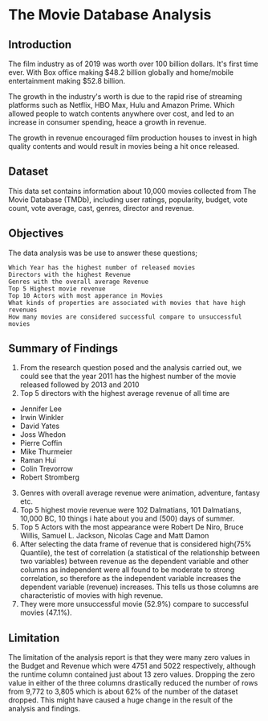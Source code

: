 # The Movie Database Analysis
## Introduction
The film industry as of 2019 was worth over 100 billion dollars. It's first time ever. With Box office making $48.2 billion globally and home/mobile entertainment making $52.8 billion.

The growth in the industry's worth is due to the rapid rise of streaming platforms such as Netflix, HBO Max, Hulu and Amazon Prime. Which allowed people to watch contents anywhere over cost, and led to an increase in consumer spending, heace a growth in revenue.

The growth in revenue encouraged film production houses to invest in high quality contents and would result in movies being a hit once released.

## Dataset
This data set contains information about 10,000 movies collected from The Movie Database (TMDb), including user ratings, popularity, budget, vote count, vote average, cast, genres, director and revenue.

## Objectives
The data analysis was be use to answer these questions;

    Which Year has the highest number of released movies
    Directors with the highest Revenue
    Genres with the overall average Revenue
    Top 5 Highest movie revenue
    Top 10 Actors with most apperance in Movies
    What kinds of properties are associated with movies that have high revenues
    How many movies are considered successful compare to unsuccessful movies

## Summary of Findings
1. From the research question posed and the analysis carried out, we could see that the year 2011 has the highest number of the movie released followed by 2013 and 2010
2. Top 5 directors with the highest average revenue of all time are
- Jennifer Lee
- Irwin Winkler
- David Yates
- Joss Whedon
- Pierre Coffin
- Mike Thurmeier
- Raman Hui
- Colin Trevorrow
- Robert Stromberg
3. Genres with overall average revenue were animation, adventure, fantasy etc.
4. Top 5 highest movie revenue were 102 Dalmatians, 101 Dalmatians, 10,000 BC, 10 things i hate about you and (500) days of summer.
5. Top 5 Actors with the most appearance were Robert De Niro, Bruce Willis, Samuel L. Jackson, Nicolas Cage and Matt Damon
6. After selecting the data frame of revenue that is considered high(75% Quantile), the test of correlation (a statistical of the relationship between two variables) between revenue as the dependent variable and other columns as independent were all found to be moderate to strong correlation, so therefore as the independent variable increases the dependent variable (revenue) increases. This tells us those columns are characteristic of movies with high revenue.
5. They were more unsuccessful movie (52.9%) compare to successful movies (47.1%).

## Limitation
The limitation of the analysis report is that they were many zero values in the Budget and Revenue which were 4751 and 5022 respectively, although the runtime column contained just about 13 zero values. Dropping the zero value in either of the three columns drastically reduced the number of rows from 9,772 to 3,805 which is about 62% of the number of the dataset dropped. This might have caused a huge change in the result of the analysis and findings.
